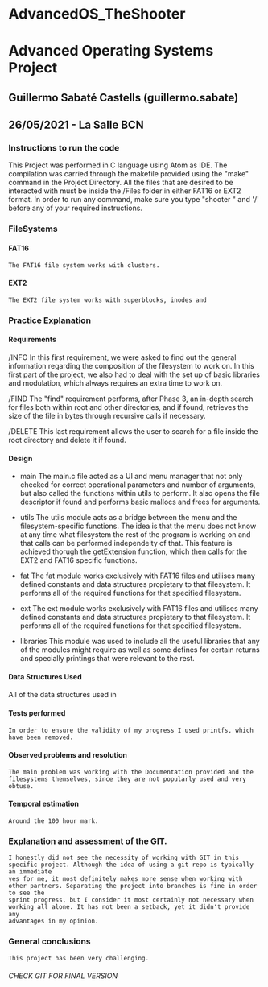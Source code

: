 # AdvancedOS_TheShooter
# Advanced Operating Systems Project
## Guillermo Sabaté Castells (guillermo.sabate)
## 26/05/2021 - La Salle BCN

### Instructions to run the code

This Project was performed in C language using Atom as IDE.
The compilation was carried through the makefile provided using the "make" command in the Project Directory.
All the files that are desired to be interacted with must be inside the /Files folder in either FAT16 or EXT2 format.
In order to run any command, make sure you type "shooter " and '/' before any of your required instructions.

### FileSystems

#### FAT16
	The FAT16 file system works with clusters.

#### EXT2
	The EXT2 file system works with superblocks, inodes and 

### Practice Explanation

#### Requirements

/INFO
In this first requirement, we were asked to find out the general information regarding the composition of the filesystem to work on. In this first
part of the project, we also had to deal with the set up of basic libraries and modulation, which always requires an extra time to work on.

/FIND
The "find" requirement performs, after Phase 3, an in-depth search for files both within root and other directories, and if found, retrieves the
size of the file in bytes through recursive calls if necessary.

/DELETE
This last requirement allows the user to search for a file inside the root directory and delete it if found. 

#### Design

- main
	The main.c file acted as a UI and menu manager that not only checked for correct operational parameters and number of arguments, but also
	called the functions within utils to perform. It also opens the file descriptor if found and performs basic mallocs and frees for
	arguments.

- utils
	The utils module acts as a bridge between the menu and the filesystem-specific functions. The idea is that the menu does not know at any
	time what filesystem the rest of the program is working on and that calls can be performed independelty of that. This feature is achieved
	thorugh the getExtension function, which then calls for the EXT2 and FAT16 specific functions.
	
- fat
	The fat module works exclusively with FAT16 files and utilises many defined constants and data structures propietary to that filesystem.
	It performs all of the required functions for that specified filesystem.

- ext
	The ext module works exclusively with FAT16 files and utilises many defined constants and data structures propietary to that filesystem.
	It performs all of the required functions for that specified filesystem.

- libraries
	This module was used to include all the useful libraries that any of the modules might require as well as some defines for certain returns
	and specially printings that were relevant to the rest.

#### Data Structures Used

All of the data structures used in 

#### Tests performed
	In order to ensure the validity of my progress I used printfs, which have been removed.

#### Observed problems and resolution
	The main problem was working with the Documentation provided and the filesystems themselves, since they are not popularly used and very
	obtuse.

#### Temporal estimation
	Around the 100 hour mark.

### Explanation and assessment of the GIT.

	I honestly did not see the necessity of working with GIT in this specific project. Although the idea of using a git repo is typically an immediate
	yes for me, it most definitely makes more sense when working with other partners. Separating the project into branches is fine in order to see the
	sprint progress, but I consider it most certainly not necessary when working all alone. It has not been a setback, yet it didn't provide any 
	advantages in my opinion.

### General conclusions

	This project has been very challenging.

###### CHECK GIT FOR FINAL VERSION
